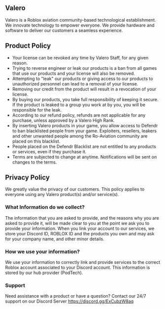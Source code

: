 ## Valero

Valero is a Roblox aviation community-based technological establishment. We innovate technology to empower everyone. We provide hardware and software to deliver our customers a seamless experience.


## Product Policy
+ Your license can be revoked any time by Valero Staff, for any given reason.
+ Trying to reverse engineer or leak our products is a ban from all games that use our products and your license will also be removed.
+ Attempting to "leak" our products or giving access to our products to unauthorized personnel can lead to a removal of your license.
+ Removing our credit from the product will result in a revocation of your license.
+ By buying our products, you take full responsibility of keeping it secure. If the product is leaked to a group you work at by you, you will be responsible for the leak.
+ According to our refund policy, refunds are not applicable for any purchase, unless approved by a Valero High Rank.
+ By inserting Valero products in your game, you allow access to Defendr to ban blacklisted people from your game. Exploiters, resellers, leakers and other unwanted people among the Ro-Aviation community are placed on this blacklist.
+ People placed on the Defendr Blacklist are not entitled to any products or services, even if they purchase it.
+ Terms are subjected to change at anytime. Notifications will be sent on changes to the terms.

## Privacy Policy

We greatly value the privacy of our customers. This policy applies to everyone using any Valero product(s) and/or service(s).

### What Information do we collect?
The information that you are asked to provide, and the reasons why you are asked to provide it, will be made clear to you at the point we ask you to provide your information.
When you link your account to our services, we store your Discord ID, ROBLOX ID and the products you own and may ask for your company name, and other minor details.
### How we use your information?
We use your information to correctly link and provide services to the correct Roblox account associated to your Discord account. This information is stored by our hub provider (PodTech).

### Support
Need assistance with a product or have a question? Contact our 24/7 support on our Discord Server
https://discord.gg/ExCubzW8aq

